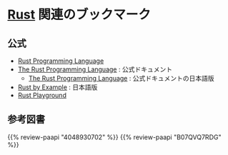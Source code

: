 # [Rust] 関連のブックマーク

[Rust]: https://www.rust-lang.org/ "Rust Programming Language"

## 公式

- [Rust Programming Language](https://www.rust-lang.org/)
- [The Rust Programming Language](https://doc.rust-lang.org/book/) : 公式ドキュメント
    - [The Rust Programming Language](https://doc.rust-jp.rs/book/second-edition/) : 公式ドキュメントの日本語版
- [Rust by Example](https://doc.rust-jp.rs/rust-by-example-ja/) : 日本語版
- [Rust Playground](https://play.rust-lang.org/)

## 参考図書

{{% review-paapi "4048930702" %}} <!-- プログラミング言語Rust 公式ガイド -->
{{% review-paapi "B07QVQ7RDG" %}} <!-- 実践Rust入門 -->
